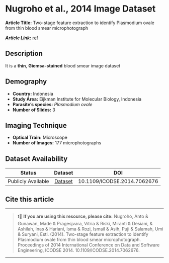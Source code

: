 # **Nugroho et al., 2014 Image Dataset**  
**Article Title:** Two-stage feature extraction to identify Plasmodium ovale from thin blood smear microphotograph

**_Article Link_:** [ref](https://www.researchgate.net/publication/268812047_Two-stage_feature_extraction_to_identify_Plasmodium_ovale_from_thin_blood_smear_microphotograph)


## **Description**
It is a **thin**, **Giemsa-stained** blood smear image dataset


## **Demography**
+ **Country:** Indonesia
+ **Study Area:** Eijkman Institute for Molecular Biology, Indonesia
+ **Parasite’s species:**  _Plasmodium ovale_
+ **Number of Slides:** 3


## **Imaging Technique**
+ **Optical Train:** Microscope
+ **Number of Images:** 177 microphotographs


## **Dataset Availability**
|**Status**|**Dataset**|**DOI**|
|:---:|:---:|:---:|
|Publicly Available|[Dataset](https://figshare.com/articles/dataset/Datasets_for_AIDMAN_Steps_1-3/22679839) |10.1109/ICODSE.2014.7062676|


## **Cite this article**
---
>
> ❗🛑 **If you are using this resource, please cite:** Nugroho, Anto & Gunawan, Made & Pragesjvara, Vitria & Riski, Miranti & Desiani, & Ashilah, Inas & Hariani, Isma & Rozi, Ismail & Asih, Puji & Salamah, Umi & Suryani, Esti. (2014). Two-stage feature extraction to identify Plasmodium ovale from thin blood smear microphotograph. Proceedings of 2014 International Conference on Data and Software Engineering, ICODSE 2014. 10.1109/ICODSE.2014.7062676.
>
---
